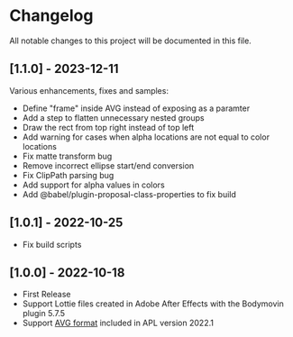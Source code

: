# Changelog
All notable changes to this project will be documented in this file.

## [1.1.0] - 2023-12-11
Various enhancements, fixes and samples:
- Define "frame" inside AVG instead of exposing as a paramter
- Add a step to flatten unnecessary nested groups
- Draw the rect from top right instead of top left
- Add warning for cases when alpha locations are not equal to color locations
- Fix matte transform bug
- Remove incorrect ellipse start/end conversion
- Fix ClipPath parsing bug
- Add support for alpha values in colors
- Add @babel/plugin-proposal-class-properties to fix build

## [1.0.1] - 2022-10-25
- Fix build scripts

## [1.0.0] - 2022-10-18
- First Release
- Support Lottie files created in Adobe After Effects with the Bodymovin plugin 5.7.5
- Support [AVG format](https://developer.amazon.com/en-US/docs/alexa/alexa-presentation-language/apl-avg-format.html) included in APL version 2022.1
